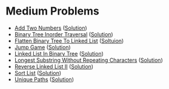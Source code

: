 # Medium Problems
- [Add Two Numbers](https://leetcode.com/problems/add-two-numbers/) ([Solution](https://github.com/martinock/leetcode-solution/blob/master/medium/add-two-numbers.go))
- [Binary Tree Inorder Traversal](https://leetcode.com/problems/binary-tree-inorder-traversal/submissions/) ([Solution](https://github.com/martinock/leetcode-solution/blob/master/medium/binary-tree-inorder-traversal.cpp))
- [Flatten Binary Tree To Linked List](https://leetcode.com/problems/flatten-binary-tree-to-linked-list/) ([Soltuion](https://github.com/martinock/leetcode-solution/blob/master/medium/flatten-binary-tree-to-linked-list.cpp))
- [Jump Game](https://leetcode.com/problems/jump-game/) ([Solution](https://github.com/martinock/leetcode-solution/blob/master/medium/jump-game.cpp))
- [Linked List In Binary Tree](https://leetcode.com/problems/linked-list-in-binary-tree/) ([Solution](https://github.com/martinock/leetcode-solution/blob/master/medium/linked-list-in-binary-tree.cpp))
- [Longest Substring Without Repeating Characters](https://leetcode.com/problems/longest-substring-without-repeating-characters/) ([Solution](https://github.com/martinock/leetcode-solution/blob/master/medium/longest-substring-without-repeating.go))
- [Reverse Linked List II](https://leetcode.com/problems/reverse-linked-list-ii/) ([Solution](https://github.com/martinock/leetcode-solution/blob/master/medium/reverse-linked-list-ii.cpp))
- [Sort List](https://leetcode.com/problems/sort-list/) ([Solution](https://github.com/martinock/leetcode-solution/blob/master/medium/sort-list.cpp))
- [Unique Paths](https://leetcode.com/problems/unique-paths/) ([Solution](https://github.com/martinock/leetcode-solution/blob/master/medium/unique-paths.cpp))